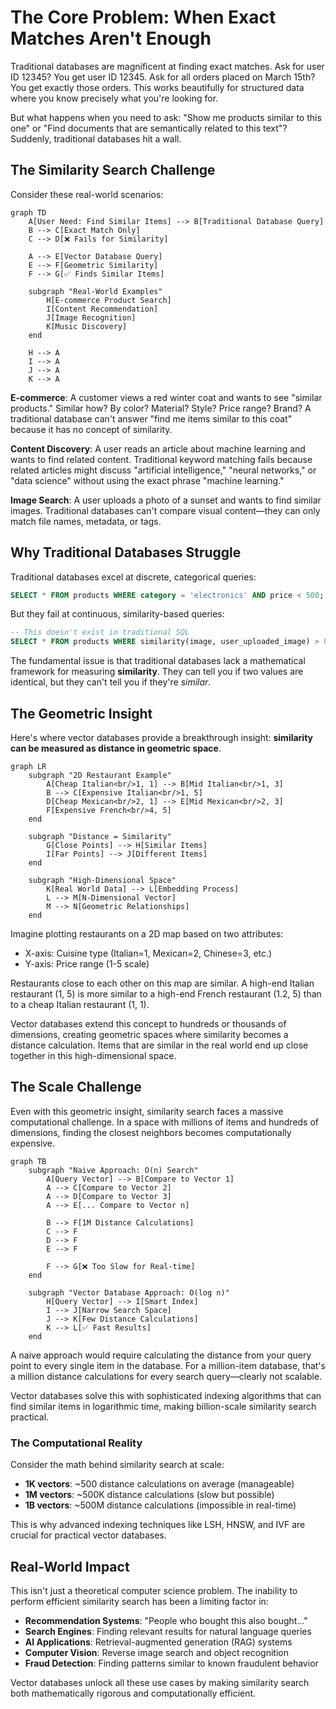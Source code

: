 # The Core Problem: When Exact Matches Aren't Enough

Traditional databases are magnificent at finding exact matches. Ask for user ID 12345? You get user ID 12345. Ask for all orders placed on March 15th? You get exactly those orders. This works beautifully for structured data where you know precisely what you're looking for.

But what happens when you need to ask: "Show me products similar to this one" or "Find documents that are semantically related to this text"? Suddenly, traditional databases hit a wall.

## The Similarity Search Challenge

Consider these real-world scenarios:

```mermaid
graph TD
    A[User Need: Find Similar Items] --> B[Traditional Database Query]
    B --> C[Exact Match Only]
    C --> D[❌ Fails for Similarity]
    
    A --> E[Vector Database Query]
    E --> F[Geometric Similarity]
    F --> G[✅ Finds Similar Items]
    
    subgraph "Real-World Examples"
        H[E-commerce Product Search]
        I[Content Recommendation]
        J[Image Recognition]
        K[Music Discovery]
    end
    
    H --> A
    I --> A
    J --> A
    K --> A
```

**E-commerce**: A customer views a red winter coat and wants to see "similar products." Similar how? By color? Material? Style? Price range? Brand? A traditional database can't answer "find me items similar to this coat" because it has no concept of similarity.

**Content Discovery**: A user reads an article about machine learning and wants to find related content. Traditional keyword matching fails because related articles might discuss "artificial intelligence," "neural networks," or "data science" without using the exact phrase "machine learning."

**Image Search**: A user uploads a photo of a sunset and wants to find similar images. Traditional databases can't compare visual content—they can only match file names, metadata, or tags.

## Why Traditional Databases Struggle

Traditional databases excel at discrete, categorical queries:

```sql
SELECT * FROM products WHERE category = 'electronics' AND price < 500;
```

But they fail at continuous, similarity-based queries:

```sql
-- This doesn't exist in traditional SQL
SELECT * FROM products WHERE similarity(image, user_uploaded_image) > 0.8;
```

The fundamental issue is that traditional databases lack a mathematical framework for measuring **similarity**. They can tell you if two values are identical, but they can't tell you if they're *similar*.

## The Geometric Insight

Here's where vector databases provide a breakthrough insight: **similarity can be measured as distance in geometric space**.

```mermaid
graph LR
    subgraph "2D Restaurant Example"
        A[Cheap Italian<br/>1, 1] --> B[Mid Italian<br/>1, 3]
        B --> C[Expensive Italian<br/>1, 5]
        D[Cheap Mexican<br/>2, 1] --> E[Mid Mexican<br/>2, 3]
        F[Expensive French<br/>4, 5]
    end
    
    subgraph "Distance = Similarity"
        G[Close Points] --> H[Similar Items]
        I[Far Points] --> J[Different Items]
    end
    
    subgraph "High-Dimensional Space"
        K[Real World Data] --> L[Embedding Process]
        L --> M[N-Dimensional Vector]
        M --> N[Geometric Relationships]
    end
```

Imagine plotting restaurants on a 2D map based on two attributes:
- X-axis: Cuisine type (Italian=1, Mexican=2, Chinese=3, etc.)
- Y-axis: Price range (1-5 scale)

Restaurants close to each other on this map are similar. A high-end Italian restaurant (1, 5) is more similar to a high-end French restaurant (1.2, 5) than to a cheap Italian restaurant (1, 1).

Vector databases extend this concept to hundreds or thousands of dimensions, creating geometric spaces where similarity becomes a distance calculation. Items that are similar in the real world end up close together in this high-dimensional space.

## The Scale Challenge

Even with this geometric insight, similarity search faces a massive computational challenge. In a space with millions of items and hundreds of dimensions, finding the closest neighbors becomes computationally expensive.

```mermaid
graph TB
    subgraph "Naive Approach: O(n) Search"
        A[Query Vector] --> B[Compare to Vector 1]
        A --> C[Compare to Vector 2]
        A --> D[Compare to Vector 3]
        A --> E[... Compare to Vector n]
        
        B --> F[1M Distance Calculations]
        C --> F
        D --> F
        E --> F
        
        F --> G[❌ Too Slow for Real-time]
    end
    
    subgraph "Vector Database Approach: O(log n)"
        H[Query Vector] --> I[Smart Index]
        I --> J[Narrow Search Space]
        J --> K[Few Distance Calculations]
        K --> L[✅ Fast Results]
    end
```

A naive approach would require calculating the distance from your query point to every single item in the database. For a million-item database, that's a million distance calculations for every search query—clearly not scalable.

Vector databases solve this with sophisticated indexing algorithms that can find similar items in logarithmic time, making billion-scale similarity search practical.

### The Computational Reality

Consider the math behind similarity search at scale:

- **1K vectors**: ~500 distance calculations on average (manageable)
- **1M vectors**: ~500K distance calculations (slow but possible)
- **1B vectors**: ~500M distance calculations (impossible in real-time)

This is why advanced indexing techniques like LSH, HNSW, and IVF are crucial for practical vector databases.

## Real-World Impact

This isn't just a theoretical computer science problem. The inability to perform efficient similarity search has been a limiting factor in:

- **Recommendation Systems**: "People who bought this also bought..."
- **Search Engines**: Finding relevant results for natural language queries
- **AI Applications**: Retrieval-augmented generation (RAG) systems
- **Computer Vision**: Reverse image search and object recognition
- **Fraud Detection**: Finding patterns similar to known fraudulent behavior

Vector databases unlock all these use cases by making similarity search both mathematically rigorous and computationally efficient.